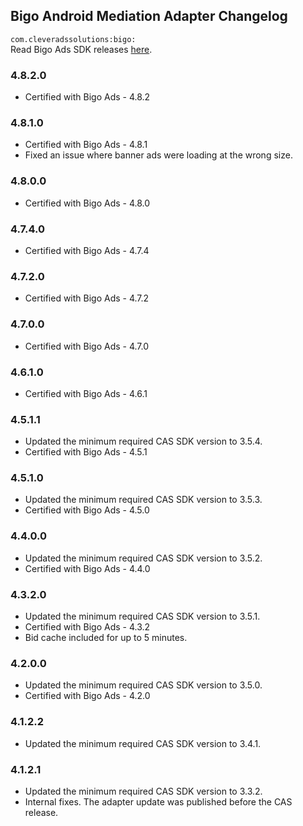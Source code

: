 ## Bigo Android Mediation Adapter Changelog
`com.cleveradssolutions:bigo:`  
Read Bigo Ads SDK releases [here](https://www.bigossp.com/guide/sdk/android/version).

### 4.8.2.0
- Certified with Bigo Ads - 4.8.2

### 4.8.1.0
- Certified with Bigo Ads - 4.8.1
- Fixed an issue where banner ads were loading at the wrong size.

### 4.8.0.0
- Certified with Bigo Ads - 4.8.0

### 4.7.4.0
- Certified with Bigo Ads - 4.7.4

### 4.7.2.0
- Certified with Bigo Ads - 4.7.2

### 4.7.0.0
- Certified with Bigo Ads - 4.7.0

### 4.6.1.0
- Certified with Bigo Ads - 4.6.1

### 4.5.1.1
- Updated the minimum required CAS SDK version to 3.5.4.
- Certified with Bigo Ads - 4.5.1

### 4.5.1.0
- Updated the minimum required CAS SDK version to 3.5.3.
- Certified with Bigo Ads - 4.5.0

### 4.4.0.0
- Updated the minimum required CAS SDK version to 3.5.2.
- Certified with Bigo Ads - 4.4.0

### 4.3.2.0
- Updated the minimum required CAS SDK version to 3.5.1.
- Certified with Bigo Ads - 4.3.2
- Bid cache included for up to 5 minutes.

### 4.2.0.0
- Updated the minimum required CAS SDK version to 3.5.0.
- Certified with Bigo Ads - 4.2.0

### 4.1.2.2
- Updated the minimum required CAS SDK version to 3.4.1.

### 4.1.2.1
- Updated the minimum required CAS SDK version to 3.3.2.
- Internal fixes. The adapter update was published before the CAS release.